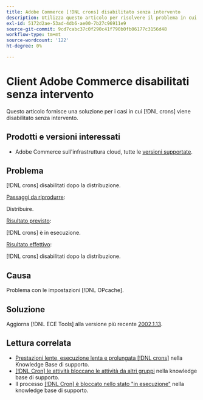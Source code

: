 ```yaml
---
title: Adobe Commerce [!DNL crons] disabilitato senza intervento
description: Utilizza questo articolo per risolvere il problema in cui  [!DNL crons]  viene disabilitato senza intervento.
exl-id: 5172d2ae-53ad-4db6-ae00-7b27c96911e9
source-git-commit: 9cd7cabc37c0f290c41f790b0fb06177c3156d48
workflow-type: tm+mt
source-wordcount: '122'
ht-degree: 0%

---
```


# Client Adobe Commerce disabilitati senza intervento

Questo articolo fornisce una soluzione per i casi in cui [!DNL crons] viene disabilitato senza intervento.

## Prodotti e versioni interessati

* Adobe Commerce sull&#39;infrastruttura cloud, tutte le [versioni supportate](https://www.adobe.com/content/dam/cc/en/legal/terms/enterprise/pdfs/Adobe-Commerce-Software-Lifecycle-Policy.pdf).

## Problema

[!DNL crons] disabilitati dopo la distribuzione.

<u>Passaggi da riprodurre</u>:

Distribuire.

<u>Risultato previsto</u>:

[!DNL crons] è in esecuzione.

<u>Risultato effettivo</u>:

[!DNL crons] disabilitati dopo la distribuzione.

## Causa

Problema con le impostazioni [!DNL OPcache].

## Soluzione

Aggiorna [!DNL ECE Tools] alla versione più recente [2002.1.13](https://devdocs.magento.com/cloud/release-notes/ece-release-notes.html#v2002113).

## Lettura correlata

* [Prestazioni lente, esecuzione lenta e prolungata [!DNL crons]](https://experienceleague.adobe.com/docs/commerce-knowledge-base/kb/troubleshooting/miscellaneous/slow-performance-slow-and-long-running-crons.html) nella Knowledge Base di supporto.
* [[!DNL Cron] le attività bloccano le attività da altri gruppi](https://experienceleague.adobe.com/docs/commerce-knowledge-base/kb/troubleshooting/miscellaneous/cron-tasks-lock-tasks-from-other-groups.html?lang=en) nella knowledge base di supporto.
* Il processo [[!DNL Cron] è bloccato nello stato &quot;in esecuzione&quot;](https://experienceleague.adobe.com/docs/commerce-knowledge-base/kb/troubleshooting/miscellaneous/cron-job-is-stuck-in-running-status.html?lang=en) nella knowledge base di supporto.
